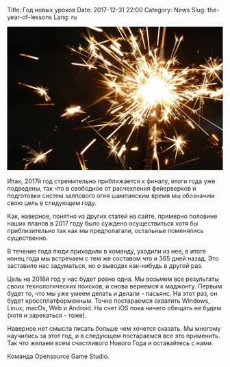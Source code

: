 Title: Год новых уроков
Date: 2017-12-31 22:00
Category: News
Slug: the-year-of-lessons
Lang: ru

![Screenshot](../../images/2017-12-31-celebration.jpg)

Итак, 2017й год стремительно приближается к финалу, итоги года уже подведены,
так что в свободное от расчехления фейерверков и подготовки систем залпового
огня шампанским время мы обозначим свою цель в следующем году.

Как, наверное, понятно из других статей на сайте, примерно половине наших
планов в 2017 году было суждено осуществиться хотя бы приблизительно так
как мы предполагали, остальные поменялись существенно.

В течение года люди приходили в команду, уходили из нее, в итоге конец года
мы встречаем с тем же составом что и 365 дней назад. Это заставило нас
задуматься, но о выводах как-нибудь в другой раз.

Цель на 2018й год у нас будет ровно одна. Мы возьмем все результаты своих
технологических поисков, и снова вернемся к маджонгу. Первым будет то,
что мы уже умеем делать и делали - пасьянс. На этот раз, он будет
кроссплатформенным. Точно постараемся охватить Windows, Linux, macOs, Web
и Android. На счет iOS пока ничего обещать не будем (хотя и зарекаться - тоже).

Наверное нет смысла писать больше чем хочется сказать. Мы многому научились за
этот год, и в следующем постараемся все это применить. Так что желаем всем
счастливого Нового Года и оставайтесь с нами.

Команда Opensource Game Studio.
